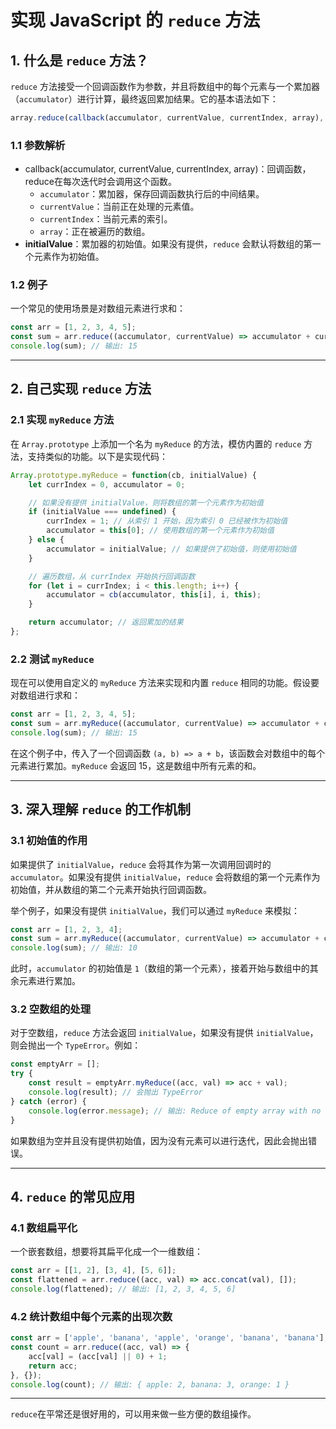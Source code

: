 # 实现 JavaScript 的 `reduce` 方法

## 1. 什么是 `reduce` 方法？

`reduce` 方法接受一个回调函数作为参数，并且将数组中的每个元素与一个累加器（`accumulator`）进行计算，最终返回累加结果。它的基本语法如下：

```javascript
array.reduce(callback(accumulator, currentValue, currentIndex, array), initialValue)
```

### 1.1 参数解析

- callback(accumulator, currentValue, currentIndex, array)：回调函数，reduce在每次迭代时会调用这个函数。
  - `accumulator`：累加器，保存回调函数执行后的中间结果。
  - `currentValue`：当前正在处理的元素值。
  - `currentIndex`：当前元素的索引。
  - `array`：正在被遍历的数组。
- **initialValue**：累加器的初始值。如果没有提供，`reduce` 会默认将数组的第一个元素作为初始值。

### 1.2 例子

一个常见的使用场景是对数组元素进行求和：

```javascript
const arr = [1, 2, 3, 4, 5];
const sum = arr.reduce((accumulator, currentValue) => accumulator + currentValue, 0);
console.log(sum); // 输出: 15
```

------

## 2. 自己实现 `reduce` 方法

### 2.1 实现 `myReduce` 方法

在 `Array.prototype` 上添加一个名为 `myReduce` 的方法，模仿内置的 `reduce` 方法，支持类似的功能。以下是实现代码：

```javascript
Array.prototype.myReduce = function(cb, initialValue) {
    let currIndex = 0, accumulator = 0;

    // 如果没有提供 initialValue，则将数组的第一个元素作为初始值
    if (initialValue === undefined) {
        currIndex = 1; // 从索引 1 开始，因为索引 0 已经被作为初始值
        accumulator = this[0]; // 使用数组的第一个元素作为初始值
    } else {
        accumulator = initialValue; // 如果提供了初始值，则使用初始值
    }

    // 遍历数组，从 currIndex 开始执行回调函数
    for (let i = currIndex; i < this.length; i++) {
        accumulator = cb(accumulator, this[i], i, this);
    }

    return accumulator; // 返回累加的结果
};
```

### 2.2 测试 `myReduce`

现在可以使用自定义的 `myReduce` 方法来实现和内置 `reduce` 相同的功能。假设要对数组进行求和：

```javascript
const arr = [1, 2, 3, 4, 5];
const sum = arr.myReduce((accumulator, currentValue) => accumulator + currentValue, 0);
console.log(sum); // 输出: 15
```

在这个例子中，传入了一个回调函数 `(a, b) => a + b`，该函数会对数组中的每个元素进行累加。`myReduce` 会返回 15，这是数组中所有元素的和。

------

## 3. 深入理解 `reduce` 的工作机制

### 3.1 初始值的作用

如果提供了 `initialValue`，`reduce` 会将其作为第一次调用回调时的 `accumulator`。如果没有提供 `initialValue`，`reduce` 会将数组的第一个元素作为初始值，并从数组的第二个元素开始执行回调函数。

举个例子，如果没有提供 `initialValue`，我们可以通过 `myReduce` 来模拟：

```javascript
const arr = [1, 2, 3, 4];
const sum = arr.myReduce((accumulator, currentValue) => accumulator + currentValue);
console.log(sum); // 输出: 10
```

此时，`accumulator` 的初始值是 `1`（数组的第一个元素），接着开始与数组中的其余元素进行累加。

### 3.2 空数组的处理

对于空数组，`reduce` 方法会返回 `initialValue`，如果没有提供 `initialValue`，则会抛出一个 `TypeError`。例如：

```javascript
const emptyArr = [];
try {
    const result = emptyArr.myReduce((acc, val) => acc + val);
    console.log(result); // 会抛出 TypeError
} catch (error) {
    console.log(error.message); // 输出: Reduce of empty array with no initial value
}
```

如果数组为空并且没有提供初始值，因为没有元素可以进行迭代，因此会抛出错误。

------

## 4. `reduce` 的常见应用

### 4.1 数组扁平化

一个嵌套数组，想要将其扁平化成一个一维数组：

```javascript
const arr = [[1, 2], [3, 4], [5, 6]];
const flattened = arr.reduce((acc, val) => acc.concat(val), []);
console.log(flattened); // 输出: [1, 2, 3, 4, 5, 6]
```

### 4.2 统计数组中每个元素的出现次数

```javascript
const arr = ['apple', 'banana', 'apple', 'orange', 'banana', 'banana'];
const count = arr.reduce((acc, val) => {
    acc[val] = (acc[val] || 0) + 1;
    return acc;
}, {});
console.log(count); // 输出: { apple: 2, banana: 3, orange: 1 }
```

------

`reduce`在平常还是很好用的，可以用来做一些方便的数组操作。